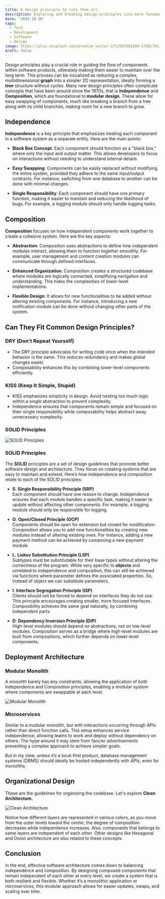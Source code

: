 ```yaml
---
title: A design principle to rule them all.
description: Exploring and breaking design principles into more fundamental parts.
date: '2024-10-30'
tags:
  - Tech
  - Development
  - Software
  - Design
image: https://plus.unsplash.com/premium_vector-1711987681684-5f80c7411b0e
draft: false
---
```


<script>
  import Mermaid from '$lib/components/markdown/mermaid.svelte';
</script>

Design principles play a crucial role in guiding the flow of components within software products, ultimately making them easier to maintain over the long term. This process can be visualized as reducing a complex, multidimensional **graph** into a simpler 2D representation, ideally forming a **tree** structure without cycles. Many new design principles often complicate concepts that have been around since the 1970s, that is **Independence** and **Composition**, which are foundational to **modular design**. These allow for easy swapping of components, much like breaking a branch from a tree along with its child branches, making room for a new branch to grow.

## Independence

**Independence** is a key principle that emphasizes treating each component in a software system as a separate entity. Here are the main points:

- **Black Box Concept**: Each component should function as a "black box," where only the input and output matter. This allows developers to focus on interactions without needing to understand internal details.

- **Easy Swapping**: Components can be easily replaced without modifying the entire system, provided they adhere to the same input/output contracts. For instance, switching from one database to another can be done with minimal changes.

- **Single Responsibility**: Each component should have one primary function, making it easier to maintain and reducing the likelihood of bugs. For example, a logging module should only handle logging tasks.


## Composition

**Composition** focuses on how independent components work together to create a cohesive system. Here are the key aspects:

- **Abstraction**: Composition uses abstractions to define how independent modules interact, allowing them to function together smoothly. For example, user management and content creation modules can communicate through defined interfaces.

- **Enhanced Organization**: Composition creates a structured codebase where modules are logically connected, simplifying navigation and understanding. This hides the complexities of lower-level implementations.

- **Flexible Design**: It allows for new functionalities to be added without altering existing components. For instance, introducing a new notification module can be done without changing other parts of the system.

## Can They Fit Common Design Principles?

### DRY (Don't Repeat Yourself)

- The DRY principle advocates for writing code once when the intended behavior is the same. This reduces redundancy and makes global changes easier.
- Composability enhances this by combining lower-level components efficiently.

### KISS (Keep It Simple, Stupid)

- KISS emphasizes simplicity in design. Avoid nesting too much logic within a single abstraction to prevent complexity.
- Independence ensures that components remain simple and focused on their single responsibility while composability helps abstract away unnecessary complexity.

### SOLID Principles

![SOLID Principles](https://dotnettrickscloud.blob.core.windows.net/article/design%20patterns/3720240906160331.webp)

### SOLID Principles

The **SOLID** principles are a set of design guidelines that promote better software design and architecture. They focus on creating systems that are easy to maintain and extend. Here’s how independence and composition relate to each of the SOLID principles:

- **S**: **Single Responsibility Principle (SRP)**  
  Each component should have one reason to change. Independence ensures that each module handles a specific task, making it easier to update without affecting other components. For example, a logging module should only be responsible for logging.

- **O**: **Open/Closed Principle (OCP)**  
  Components should be open for extension but closed for modification. Composition allows you to add new functionalities by creating new modules instead of altering existing ones. For instance, adding a new payment method can be achieved by composing a new payment module.

- **L**: **Liskov Substitution Principle (LSP)**  
  Subtypes must be substitutable for their base types without altering the correctness of the program. While very specific to **objects** and unrelated to independence and composition, this can still be achieved via functions where parameter defines the associated properties. So, instead of object we can substitute parameters. 

- **I**: **Interface Segregation Principle (ISP)**  
  Clients should not be forced to depend on interfaces they do not use. This principle encourages creating smaller, more focused interfaces. Composibility achieves the same goal naturally, by combining independent parts.

- **D**: **Dependency Inversion Principle (DIP)**  
  High-level modules should depend on abstractions, not on low-level modules. Composition serves as a bridge where high-level modules are built from compositions, which further depends on lower-level components.

## Deployment Architecture

### Modular Monolith

A monolith barely has any constraints, allowing the application of both Independence and Composition principles, enabling a modular system where components are swappable at each level.

![Modular Monolith](https://img.freepik.com/free-vector/cloud-data-storage-internet-traffic-routing-server-room-laptop-data-flow-data-uploading-remot_39422-630.jpg)

### Microservices

Similar to a modular monolith, but with interactions occurring through APIs rather than direct function calls. This setup enhances service independence, allowing teams to work and deploy without dependency on others. The hype around it may stem from fancier advertisements presenting a complex approach to achieve simpler goals.

But in my view, unless it’s a local-first product, database management systems (DBMS) should ideally be hosted independently with APIs, even for monoliths.

## Organizational Design

These are the guidelines for organizing the codebase. Let's explore **Clean Architecture.**

![Clean Architecture](https://blog.cleancoder.com/uncle-bob/images/2012-08-13-the-clean-architecture/CleanArchitecture.jpg)

Notice how different layers are represented in various colors, as you move from the outer levels toward the center, the degree of composition decreases while independence increases. Also, components that belongs to same layers are independent of each other. Other designs like Hexagonal and Onion architecture are also related to these concepts.

## Conclusion

In the end, effective software architecture comes down to balancing independence and composition. By designing composed components that remain independent of each other at every level, we create a system that is both resilient and flexible. Whether it’s a monolithic application or microservices, this modular approach allows for easier updates, swaps, and scaling over time.
